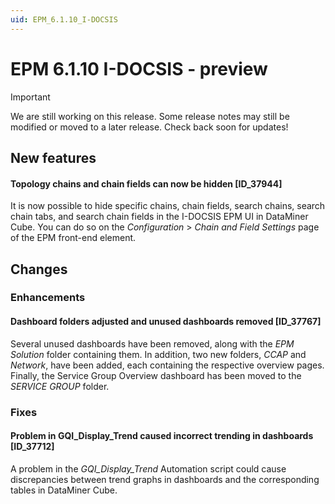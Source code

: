 ```yaml
---
uid: EPM_6.1.10_I-DOCSIS
---
```


# EPM 6.1.10 I-DOCSIS - preview

> [!IMPORTANT]
> We are still working on this release. Some release notes may still be modified or moved to a later release. Check back soon for updates!

## New features

#### Topology chains and chain fields can now be hidden [ID_37944]

It is now possible to hide specific chains, chain fields, search chains, search chain tabs, and search chain fields in the I-DOCSIS EPM UI in DataMiner Cube. You can do so on the *Configuration* > *Chain and Field Settings* page of the EPM front-end element.

## Changes

### Enhancements

#### Dashboard folders adjusted and unused dashboards removed [ID_37767]

Several unused dashboards have been removed, along with the *EPM Solution* folder containing them. In addition, two new folders, *CCAP* and *Network*, have been added, each containing the respective overview pages. Finally, the Service Group Overview dashboard has been moved to the *SERVICE GROUP* folder.

### Fixes

#### Problem in GQI_Display_Trend caused incorrect trending in dashboards [ID_37712]

A problem in the *GQI_Display_Trend* Automation script could cause discrepancies between trend graphs in dashboards and the corresponding tables in DataMiner Cube.
